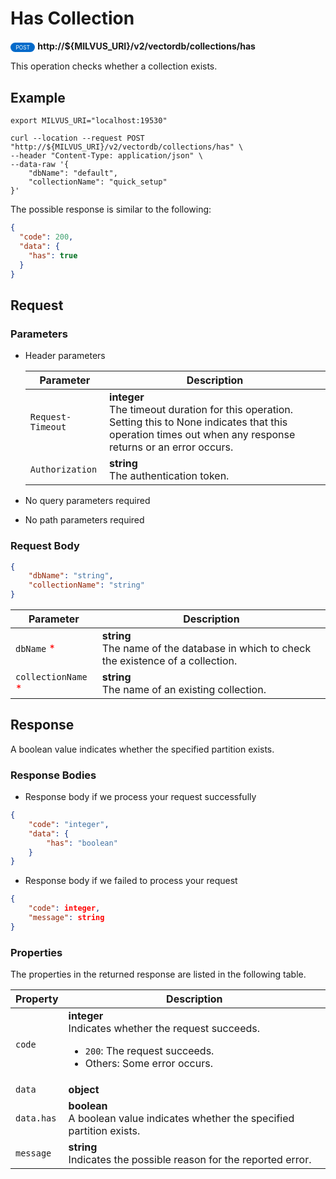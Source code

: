 # Has Collection

<div>
    <div style="display: inline-block; background: #026aca; font-size: 0.6em; border-radius: 10px; color: #ffffff; padding: 0.3em 1em;">
        <span>POST</span>
    </div>
    <span style="font-weight: bold;">  http://${MILVUS_URI}/v2/vectordb/collections/has</span>
</div>

This operation checks whether a collection exists.

## Example

```shell
export MILVUS_URI="localhost:19530"

curl --location --request POST "http://${MILVUS_URI}/v2/vectordb/collections/has" \
--header "Content-Type: application/json" \
--data-raw '{
    "dbName": "default",
    "collectionName": "quick_setup"
}'
```

The possible response is similar to the following:

```json
{
  "code": 200,
  "data": {
    "has": true
  }
}
```

## Request

### Parameters

- Header parameters

    | Parameter        | Description                                                                               |
    |------------------|-------------------------------------------------------------------------------------------|
    | `Request-Timeout`  | **integer**<br/>The timeout duration for this operation. Setting this to None indicates that this operation times out when any response returns or an error occurs.|
    | `Authorization`  | **string**<br/>The authentication token.|

- No query parameters required

- No path parameters required

### Request Body

```json
{
    "dbName": "string",
    "collectionName": "string"
}
```

| Parameter        | Description                                                                               |
|------------------|-------------------------------------------------------------------------------------------|
| `dbName` <span style="color:red">*</span> | __string__<br/>The name of the database in which to check the existence of a collection.  |
| `collectionName` <span style="color:red">*</span> | __string__<br/>The name of an existing collection.  |

## Response

A boolean value indicates whether the specified partition exists.

### Response Bodies

- Response body if we process your request successfully

```json
{
    "code": "integer",
    "data": {
        "has": "boolean"
    }
}
```

- Response body if we failed to process your request

```json
{
    "code": integer,
    "message": string
}
```

### Properties

The properties in the returned response are listed in the following table.

| Property | Description                                                                                                                                 |
|----------|---------------------------------------------------------------------------------------------------------------------------------------------|
| `code`   | __integer__<br/>Indicates whether the request succeeds.<br/><ul><li>`200`: The request succeeds.</li><li>Others: Some error occurs.</li></ul> |
| `data` | __object__<br/> |
| `data.has`  | __boolean__<br/>A boolean value indicates whether the specified partition exists.  |
| `message`  | __string__<br/>Indicates the possible reason for the reported error. |
